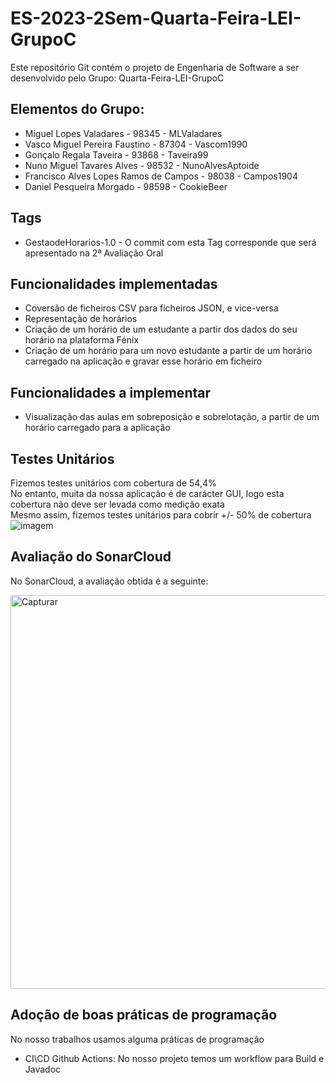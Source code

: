 # ES-2023-2Sem-Quarta-Feira-LEI-GrupoC
Este repositório Git contém o projeto de Engenharia de Software a ser desenvolvido pelo Grupo: Quarta-Feira-LEI-GrupoC


## Elementos do Grupo:
- Miguel Lopes Valadares - 98345 - MLValadares
- Vasco Miguel Pereira Faustino - 87304 - Vascom1990
- Gonçalo Regala Taveira - 93868 - Taveira99
- Nuno Miguel Tavares Alves - 98532 - NunoAlvesAptoide
- Francisco Alves Lopes Ramos de Campos - 98038 - Campos1904
- Daniel Pesqueira Morgado - 98598 - CookieBeer

## Tags
 - GestaodeHorarios-1.0 - O commit com esta Tag corresponde que será apresentado na 2ª Avaliação Oral

## Funcionalidades implementadas
- Coversão de ficheiros CSV para ficheiros JSON, e vice-versa
- Representação de horários
- Criação de um horário de um estudante a partir dos dados do seu horário na plataforma Fénix
- Criação de um horário para um novo estudante a partir de um horário carregado na aplicação e gravar esse horário em ficheiro

## Funcionalidades a implementar
- Visualização das aulas em sobreposição e sobrelotação, a partir de um horário carregado para a aplicação

## Testes Unitários
Fizemos testes unitários com cobertura de 54,4%  
No entanto, muita da nossa aplicação é de carácter GUI, logo esta cobertura não deve ser levada como medição exata  
Mesmo assim, fizemos testes unitários para cobrir +/- 50% de cobertura
![imagem](https://user-images.githubusercontent.com/125281438/236444353-f22fa99e-7592-40fc-8580-e554ae027e9c.png)

## Avaliação do SonarCloud
No SonarCloud, a avaliação obtida é a seguinte:

<img width="630" alt="Capturar" src="https://user-images.githubusercontent.com/125281438/236632013-8dafec9a-4db2-43c5-9f6b-b9fe0146b753.PNG">

## Adoção de boas práticas de programação
No nosso trabalhos usamos alguma práticas de programação
- CI\CD Github Actions: No nosso projeto temos um workflow para Build e Javadoc
